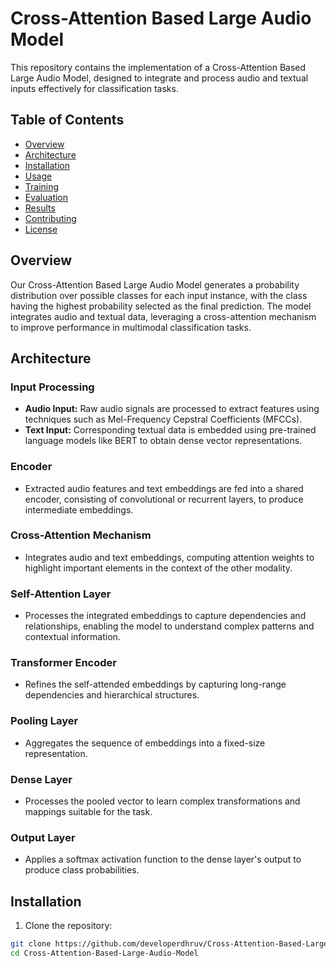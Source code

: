 # Cross-Attention Based Large Audio Model

This repository contains the implementation of a Cross-Attention Based Large Audio Model, designed to integrate and process audio and textual inputs effectively for classification tasks.

## Table of Contents

- [Overview](#overview)
- [Architecture](#architecture)
- [Installation](#installation)
- [Usage](#usage)
- [Training](#training)
- [Evaluation](#evaluation)
- [Results](#results)
- [Contributing](#contributing)
- [License](#license)

## Overview

Our Cross-Attention Based Large Audio Model generates a probability distribution over possible classes for each input instance, with the class having the highest probability selected as the final prediction. The model integrates audio and textual data, leveraging a cross-attention mechanism to improve performance in multimodal classification tasks.

## Architecture

### Input Processing

- **Audio Input:** Raw audio signals are processed to extract features using techniques such as Mel-Frequency Cepstral Coefficients (MFCCs).
- **Text Input:** Corresponding textual data is embedded using pre-trained language models like BERT to obtain dense vector representations.

### Encoder

- Extracted audio features and text embeddings are fed into a shared encoder, consisting of convolutional or recurrent layers, to produce intermediate embeddings.

### Cross-Attention Mechanism

- Integrates audio and text embeddings, computing attention weights to highlight important elements in the context of the other modality.

### Self-Attention Layer

- Processes the integrated embeddings to capture dependencies and relationships, enabling the model to understand complex patterns and contextual information.

### Transformer Encoder

- Refines the self-attended embeddings by capturing long-range dependencies and hierarchical structures.

### Pooling Layer

- Aggregates the sequence of embeddings into a fixed-size representation.

### Dense Layer

- Processes the pooled vector to learn complex transformations and mappings suitable for the task.

### Output Layer

- Applies a softmax activation function to the dense layer's output to produce class probabilities.

## Installation

1. Clone the repository:

```bash
git clone https://github.com/developerdhruv/Cross-Attention-Based-Large-Audio-Model
cd Cross-Attention-Based-Large-Audio-Model
